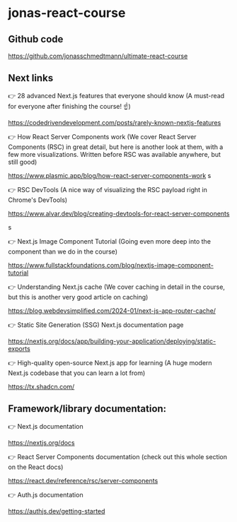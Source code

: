 # jonas-react-course

## Github code

https://github.com/jonasschmedtmann/ultimate-react-course

## Next links

👉 28 advanced Next.js features that everyone should know (A must-read for everyone after finishing the course! ☝️)

https://codedrivendevelopment.com/posts/rarely-known-nextjs-features

👉 How React Server Components work (We cover React Server Components (RSC) in great detail, but here is another look at them, with a few more visualizations. Written before RSC was available anywhere, but still good)

https://www.plasmic.app/blog/how-react-server-components-work
s

👉 RSC DevTools (A nice way of visualizing the RSC payload right in Chrome's DevTools)

https://www.alvar.dev/blog/creating-devtools-for-react-server-components

s

👉 Next.js Image Component Tutorial (Going even more deep into the <Image /> component than we do in the course)

https://www.fullstackfoundations.com/blog/nextjs-image-component-tutorial

👉 Understanding Next.js cache (We cover caching in detail in the course, but this is another very good article on caching)

https://blog.webdevsimplified.com/2024-01/next-js-app-router-cache/

👉 Static Site Generation (SSG) Next.js documentation page

https://nextjs.org/docs/app/building-your-application/deploying/static-exports

👉 High-quality open-source Next.js app for learning (A huge modern Next.js codebase that you can learn a lot from)

https://tx.shadcn.com/

## Framework/library documentation:

👉 Next.js documentation

https://nextjs.org/docs

👉 React Server Components documentation (check out this whole section on the React docs)

https://react.dev/reference/rsc/server-components

👉 Auth.js documentation

https://authjs.dev/getting-started
